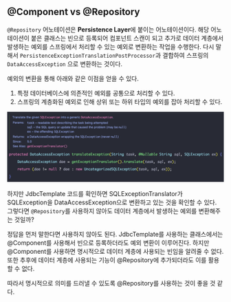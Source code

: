 ## @Component vs @Repository

`@Repository` 어노테이션은 **Persistence Layer**에 붙이는 어노테이션이다. 해당 어노테이션이 붙은 클래스는 빈으로 등록되어 컴포넌트 스캔이 되고 추가로 데이터 계층에서 발생하는 예외를
스프링에서 처리할 수 있는 예외로 변환하는 작업을 수행한다. 다시 말해서 `PersistenceExceptionTranslationPostProcessor`과 결합하여 스프링의 `DataAccessException`
으로 변환하는 것이다.

예외의 변환을 통해 아래와 같은 이점을 얻을 수 있다.

1. 특정 데이터베이스에 의존적인 예외를 공통으로 처리할 수 있다.
2. 스프링의 계층화된 예외로 인해 상위 또는 하위 타입의 예외를 잡아 처리할 수 있다.

![convert](./image/convert_exception.png)

하지만 JdbcTemplate 코드를 확인하면 SQLExceptionTranslator가 SQLException을 DataAccessException으로 변환하고 있는 것을 확인할 수 있다. 그렇다면
`@Repository`를 사용하지 않아도 데이터 계층에서 발생하는 예외를 변환해주는 것일까?

정답을 먼저 말한다면 사용하지 않아도 된다. JdbcTemplate를 사용하는 클래스에서는 @Component를 사용해서 빈으로 등록하더라도 예외 변환이 이루어진다. 하지만 @Component를 사용하면 명시적으로
데이터 계층에 사용되는 빈임을 알려줄 수 없다. 또한 추후에 데이터 계층에 사용되는 기능이 @Repository에 추가되더라도 이를 활용할 수 없다.

따라서 명시적으로 의미를 드러낼 수 있도록 @Repository를 사용하는 것이 좋을 것 같다.
